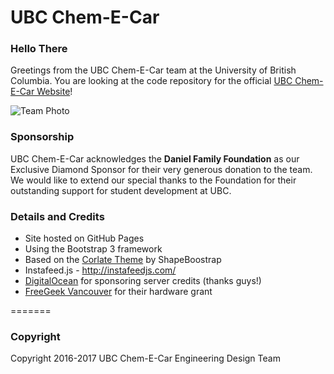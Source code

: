# UBC Chem-E-Car

### Hello There
Greetings from the UBC Chem-E-Car team at the University of British Columbia. You are looking at the code repository for the official [UBC Chem-E-Car Website](http://www.ubcchemecar.com/)!  

![Team Photo](http://www.ubcchemecar.com/images/team/2015/full.jpg)

### Sponsorship
UBC Chem-E-Car acknowledges the **Daniel Family Foundation** as our Exclusive Diamond Sponsor for their very generous donation to the team. We would like to extend our special thanks to the Foundation for their outstanding support for student development at UBC.

### Details and Credits
* Site hosted on GitHub Pages
* Using the Bootstrap 3 framework
* Based on the [Corlate Theme](http://shapebootstrap.net/item/1524962-corlate-free-responsive-business-html-template/live-demo) by ShapeBoostrap
* Instafeed.js - http://instafeedjs.com/
* [DigitalOcean](http://digitalocean.com/) for sponsoring server credits (thanks guys!)
* [FreeGeek Vancouver](http://www.freegeekvancouver.org/) for their hardware grant

=======
 
### Copyright
Copyright 2016-2017 UBC Chem-E-Car Engineering Design Team

